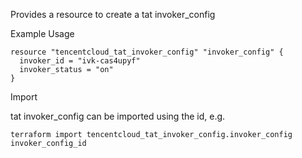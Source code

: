 Provides a resource to create a tat invoker_config

Example Usage

```hcl
resource "tencentcloud_tat_invoker_config" "invoker_config" {
  invoker_id = "ivk-cas4upyf"
  invoker_status = "on"
}
```

Import

tat invoker_config can be imported using the id, e.g.

```
terraform import tencentcloud_tat_invoker_config.invoker_config invoker_config_id
```